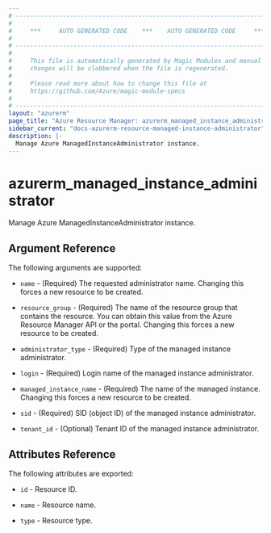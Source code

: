 ```yaml
---
# ----------------------------------------------------------------------------
#
#     ***     AUTO GENERATED CODE    ***    AUTO GENERATED CODE     ***
#
# ----------------------------------------------------------------------------
#
#     This file is automatically generated by Magic Modules and manual
#     changes will be clobbered when the file is regenerated.
#
#     Please read more about how to change this file at
#     https://github.com/Azure/magic-module-specs
#
# ----------------------------------------------------------------------------
layout: "azurerm"
page_title: "Azure Resource Manager: azurerm_managed_instance_administrator"
sidebar_current: "docs-azurerm-resource-managed-instance-administrator"
description: |-
  Manage Azure ManagedInstanceAdministrator instance.
---
```


# azurerm_managed_instance_administrator

Manage Azure ManagedInstanceAdministrator instance.


## Argument Reference

The following arguments are supported:

* `name` - (Required) The requested administrator name. Changing this forces a new resource to be created.

* `resource_group` - (Required) The name of the resource group that contains the resource. You can obtain this value from the Azure Resource Manager API or the portal. Changing this forces a new resource to be created.

* `administrator_type` - (Required) Type of the managed instance administrator.

* `login` - (Required) Login name of the managed instance administrator.

* `managed_instance_name` - (Required) The name of the managed instance. Changing this forces a new resource to be created.

* `sid` - (Required) SID (object ID) of the managed instance administrator.

* `tenant_id` - (Optional) Tenant ID of the managed instance administrator.

## Attributes Reference

The following attributes are exported:

* `id` - Resource ID.

* `name` - Resource name.

* `type` - Resource type.
